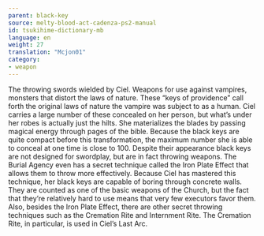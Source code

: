 ```yaml
---
parent: black-key
source: melty-blood-act-cadenza-ps2-manual
id: tsukihime-dictionary-mb
language: en
weight: 27
translation: "Mcjon01"
category:
- weapon
---
```


The throwing swords wielded by Ciel.
Weapons for use against vampires, monsters that distort the laws of nature. These “keys of providence” call forth the original laws of nature the vampire was subject to as a human.
Ciel carries a large number of these concealed on her person, but what’s under her robes is actually just the hilts. She materializes the blades by passing magical energy through pages of the bible. Because the black keys are quite compact before this transformation, the maximum number she is able to conceal at one time is close to 100.
Despite their appearance black keys are not designed for swordplay, but are in fact throwing weapons. The Burial Agency even has a secret technique called the Iron Plate Effect that allows them to throw more effectively. Because Ciel has mastered this technique, her black keys are capable of boring through concrete walls.
They are counted as one of the basic weapons of the Church, but the fact that they’re relatively hard to use means that very few executors favor them.
Also, besides the Iron Plate Effect, there are other secret throwing techniques such as the Cremation Rite and Internment Rite. The Cremation Rite, in particular, is used in Ciel’s Last Arc.
